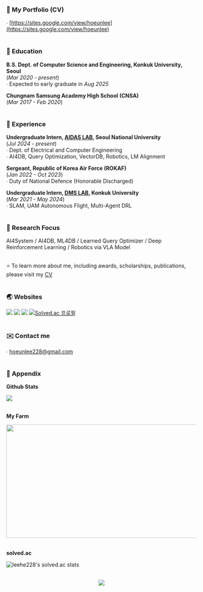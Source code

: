 ### 📄 My Portfolio (CV)
∙ [https://sites.google.com/view/hoeunlee](https://sites.google.com/view/hoeunlee) <br> <br>

### 🏫 Education
**B.S. Dept. of Computer Science and Engineering, Konkuk University, Seoul** <br>
(*Mar 2020 - present*) <br>
∙ Expected to early graduate in *Aug 2025* <br>


**Chungnam Samsung Academy High School (CNSA)** <br> 
(*Mar 2017 - Feb 2020*) <br>
<br>

### 🔬 Experience 
**Undergraduate Intern, [AIDAS LAB](https://aidas.snu.ac.kr), Seoul National University** <br>
(*Jul 2024 - present*) <br>
∙ Dept. of Electrical and Computer Engineering <br>
∙ AI4DB, Query Optimization, VectorDB, Robotics, LM Alignment<br>

**Sergeant, Republic of Korea Air Force (ROKAF)** <br>
(*Jan 2022 - Oct 2023*) <br>
∙ Duty of National Defence (Honorable Discharged) <br>

**Undergraduate Intern, [DMS LAB](https://dmslab-konkuk.github.io), Konkuk University** <br>
(*Mar 2021 - May 2024*) <br>
∙ SLAM, UAM Autonomous Flight, Multi-Agent DRL<br>
<br>

### 🎯 Research Focus
AI4System / AI4DB, ML4DB / Learned Query Optimizer / Deep Reinforcement Learning / Robotics via VLA Model
<br> <br>

⭐️ To learn more about me, including awards, scholarships, publications, please visit my [CV](https://sites.google.com/view/hoeunlee)
<br> <br>

### 🌏 Websites 
<a href="https://www.linkedin.com/in/leehe228/" target="_blank"><img src="https://img.shields.io/badge/HoeunLee-0A66C2?style=flat-square&logo=Linkedin&logoColor=white"/></a> <a href="https://scholar.google.com/citations?user=8ILu7yEAAAAJ&hl=ko&authuser=1" target="_blank"><img src="https://img.shields.io/badge/Google_Scholar-4285F4?style=flat-square&logo=Google&logoColor=white"/></a> <a href="https://deepdeepit.tistory.com" target="_blank"><img src="https://img.shields.io/badge/Tistory_Blog-000000?style=flat-square&logo=Tistory&logoColor=white"/></a> [![Solved.ac 프로필](http://mazassumnida.wtf/api/mini/generate_badge?boj=leehe228)](https://solved.ac/leehe228)
<br> <br>

### ✉️ Contact me  
∙ hoeunlee228@gmail.com <br>
<br>

### 🔖 Appendix
**Github Stats** <br>

<picture>
  <source
    srcset="https://github-readme-stats.vercel.app/api?username=leehe228&show_icons=true&theme=dark&locale=en"
    media="(prefers-color-scheme: dark)"
  />
  <source
    srcset="https://github-readme-stats.vercel.app/api?username=leehe228&show_icons=true&locale=en"
    media="(prefers-color-scheme: light), (prefers-color-scheme: no-preference)"
  />
  <img src="https://github-readme-stats.vercel.app/api?username=leehe228&show_icons=true&locale=en" />
</picture>
<br> <br>

**My Farm** <br>

<a href="https://github.com/devxb/gitanimals">
<img
  src="https://render.gitanimals.org/farms/leehe228"
  width="600"
  height="300"
/>
</a>
<br> <br>

**solved.ac** <br>

![leehe228's solved.ac stats](https://github-readme-solvedac.hyp3rflow.vercel.app/api/?handle=leehe228)
<br> <br>

<div align="center">

<div>
<a href="https://hits.seeyoufarm.com">
<img src="https://hits.seeyoufarm.com/api/count/incr/badge.svg?url=https%3A%2F%2Fgithub.com%2Fleehe228%2Fhitcounter&count_bg=%2379C83D&title_bg=%23555555&icon=&icon_color=%23E7E7E7&title=hits&edge_flat=false"/></a>
</div>
<br>

</div>
